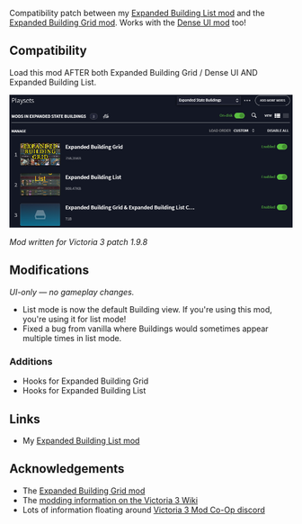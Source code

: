 Compatibility patch between my [Expanded Building List mod](https://github.com/brianstepnitz/expanded_building_list) and the [Expanded Building Grid mod](https://steamcommunity.com/sharedfiles/filedetails/?id=3278156786). Works with the [Dense UI mod](https://steamcommunity.com/sharedfiles/filedetails/?id=3378734097) too!

## Compatibility

Load this mod AFTER both Expanded Building Grid / Dense UI AND Expanded Building List.

![Expanded State Buildings Playset Load Order](images/xsb-playset-load-order.png)

*Mod written for Victoria 3 patch 1.9.8*

## Modifications

*UI-only — no gameplay changes.*

- List mode is now the default Building view. If you're using this mod, you're using it for list mode!
- Fixed a bug from vanilla where Buildings would sometimes appear multiple times in list mode.

### Additions
- Hooks for Expanded Building Grid
- Hooks for Expanded Building List

## Links

- My [Expanded Building List mod](https://github.com/brianstepnitz/expanded_building_list)

## Acknowledgements

- The [Expanded Building Grid mod](https://steamcommunity.com/sharedfiles/filedetails/?id=3278156786)
- The [modding information on the Victoria 3 Wiki](https://vic3.paradoxwikis.com/Modding)
- Lots of information floating around [Victoria 3 Mod Co-Op discord](https://discord.gg/XJbqFbHdsM)
